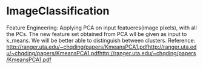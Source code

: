 # ImageClassification
Feature Engineering: 
Applying PCA on input featueres(image pixels), with all the PCs. The new feature set obtained from PCA wll be given as input to k_means. We will be better able to distinguish between clusters. 
Reference: 
http://ranger.uta.edu/~chqding/papers/KmeansPCA1.pdfhttp://ranger.uta.edu/~chqding/papers/KmeansPCA1.pdfhttp://ranger.uta.edu/~chqding/papers/KmeansPCA1.pdf
